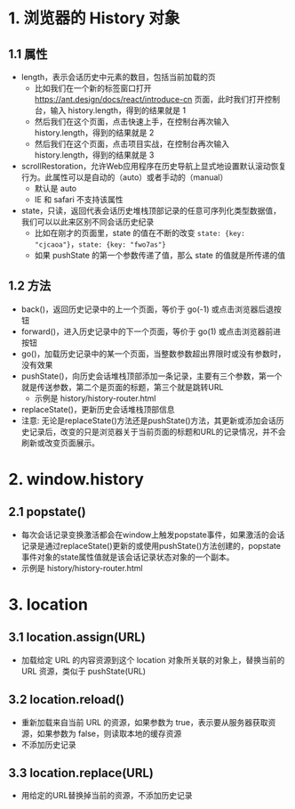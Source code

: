 # 1. 浏览器的 History 对象

## 1.1 属性

+ length，表示会话历史中元素的数目，包括当前加载的页
    + 比如我们在一个新的标签窗口打开 https://ant.design/docs/react/introduce-cn 页面，此时我们打开控制台，输入 history.length，得到的结果就是 1
    + 然后我们在这个页面，点击快速上手，在控制台再次输入 history.length，得到的结果就是 2
    + 然后我们在这个页面，点击项目实战，在控制台再次输入 history.length，得到的结果就是 3
+ scrollRestoration，允许Web应用程序在历史导航上显式地设置默认滚动恢复行为。此属性可以是自动的（auto）或者手动的（manual）
    + 默认是 auto
    + IE 和 safari 不支持该属性
+ state，只读，返回代表会话历史堆栈顶部记录的任意可序列化类型数据值，我们可以以此来区别不同会话历史纪录
    + 比如在刚才的页面里，state 的值在不断的改变 `state: {key: "cjcaoa"}`，`state: {key: "fwo7as"}`
    + 如果 pushState 的第一个参数传递了值，那么 state 的值就是所传递的值

## 1.2 方法

+ back()，返回历史记录中的上一个页面，等价于 go(-1) 或点击浏览器后退按钮
+ forward()，进入历史记录中的下一个页面，等价于 go(1) 或点击浏览器前进按钮
+ go()，加载历史记录中的某一个页面，当整数参数超出界限时或没有参数时，没有效果
+ pushState()，向历史会话堆栈顶部添加一条记录，主要有三个参数，第一个就是传送参数，第二个是页面的标题，第三个就是跳转URL
    + 示例是 history/history-router.html
+ replaceState()，更新历史会话堆栈顶部信息
+ 注意: 无论是replaceState()方法还是pushState()方法，其更新或添加会话历史记录后，改变的只是浏览器关于当前页面的标题和URL的记录情况，并不会刷新或改变页面展示。

# 2. window.history

## 2.1 popstate()

+ 每次会话记录变换激活都会在window上触发popstate事件，如果激活的会话记录是通过replaceState()更新的或使用pushState()方法创建的，popstate事件对象的state属性值就是该会话记录状态对象的一个副本。
+ 示例是 history/history-router.html

# 3. location

## 3.1 location.assign(URL)

+ 加载给定 URL 的内容资源到这个 location 对象所关联的对象上，替换当前的 URL 资源，类似于 pushState(URL)

## 3.2 location.reload()

+ 重新加载来自当前 URL 的资源，如果参数为 true，表示要从服务器获取资源，如果参数为 false，则读取本地的缓存资源
+ 不添加历史记录

## 3.3 location.replace(URL)

+ 用给定的URL替换掉当前的资源，不添加历史记录
